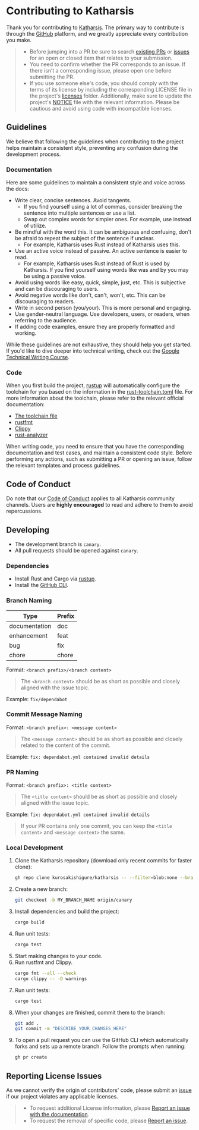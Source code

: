 # Contributing to Katharsis

Thank you for contributing to [Katharsis](https://github.com/kurosakishigure/katharsis). The primary way to contribute is through the [GitHub](https://github.com) platform, and we greatly appreciate every contribution you make.

> - Before jumping into a PR be sure to search [existing PRs](https://github.com/kurosakishigure/katharsis/pulls) or [issues](https://github.com/kurosakishigure/katharsis/issues) for an open or closed item that relates to your submission.
> - You need to confirm whether the PR corresponds to an issue. If there isn’t a corresponding issue, please open one before submitting the PR.
> - If you use someone else's code, you should comply with the terms of its license by including the corresponding LICENSE file in the project's [licenses](https://github.com/kurosakishigure/katharsis/tree/canary/licenses) folder. Additionally, make sure to update the project's [NOTICE](https://github.com/kurosakishigure/katharsis/blob/canary/NOTICE) file with the relevant information. Please be cautious and avoid using code with incompatible licenses.

## Guidelines

We believe that following the guidelines when contributing to the project helps maintain a consistent style, preventing any confusion during the development process.

### Documentation

Here are some guidelines to maintain a consistent style and voice across the docs:

- Write clear, concise sentences. Avoid tangents.
    - If you find yourself using a lot of commas, consider breaking the sentence into multiple sentences or use a list.
    - Swap out complex words for simpler ones. For example, use instead of utilize.
- Be mindful with the word this. It can be ambiguous and confusing, don't be afraid to repeat the subject of the sentence if unclear.
    - For example, Katharsis uses Rust instead of Katharsis uses this.
- Use an active voice instead of passive. An active sentence is easier to read.
    - For example, Katharsis uses Rust instead of Rust is used by Katharsis. If you find yourself using words like was and by you may be using a passive voice.
- Avoid using words like easy, quick, simple, just, etc. This is subjective and can be discouraging to users.
- Avoid negative words like don't, can't, won't, etc. This can be discouraging to readers.
- Write in second person (you/your). This is more personal and engaging.
- Use gender-neutral language. Use developers, users, or readers, when referring to the audience.
- If adding code examples, ensure they are properly formatted and working.

While these guidelines are not exhaustive, they should help you get started. If you'd like to dive deeper into technical writing, check out the [Google Technical Writing Course](https://developers.google.com/tech-writing/overview).

### Code

When you first build the project, [rustup](https://github.com/rust-lang/rustup) will automatically configure the toolchain for you based on the information in the [rust-toolchain.toml](rust-toolchain.toml) file. For more information about the toolchain, please refer to the relevant official documentation:

- [The toolchain file](https://rust-lang.github.io/rustup/overrides.html#the-toolchain-file)
- [rustfmt](https://rust-lang.github.io/rustfmt)
- [Clippy](https://doc.rust-lang.org/clippy)
- [rust-analyzer](https://rust-analyzer.github.io)

When writing code, you need to ensure that you have the corresponding documentation and test cases, and maintain a consistent code style. Before performing any actions, such as submitting a PR or opening an issue, follow the relevant templates and process guidelines.

## Code of Conduct

Do note that our [Code of Conduct](CODE_OF_CONDUCT.md) applies to all Katharsis community channels. Users are **highly encouraged** to read and adhere to them to avoid repercussions.

## Developing

- The development branch is `canary`.
- All pull requests should be opened against `canary`.

### Dependencies

- Install Rust and Cargo via [rustup](https://rustup.rs).
- Install the [GitHub CLI](https://github.com/cli/cli#installation).

### Branch Naming

| Type          | Prefix |
|---------------|--------|
| documentation | doc    |
| enhancement   | feat   |
| bug           | fix    |
| chore         | chore  |

Format: `<branch prefix>/<branch content>`

> The `<branch content>` should be as short as possible and closely aligned with the issue topic.

Example: `fix/dependabot`

### Commit Message Naming

Format: `<branch prefix>: <message content>`

> The `<message content>` should be as short as possible and closely related to the content of the commit.

Example: `fix: dependabot.yml contained invalid details`

### PR Naming

Format: `<branch prefix>: <title content>`

> The `<title content>` should be as short as possible and closely aligned with the issue topic.

Example: `fix: dependabot.yml contained invalid details`

> If your PR contains only one commit, you can keep the `<title content>` and `<message content>` the same.

### Local Development

1. Clone the Katharsis repository (download only recent commits for faster clone):
   ```bash
   gh repo clone kurosakishigure/katharsis -- --filter=blob:none --branch canary --single-branch
   ```
2. Create a new branch:
   ```bash
   git checkout -b MY_BRANCH_NAME origin/canary
   ```
3. Install dependencies and build the project:
   ```bash
   cargo build
   ```
4. Run unit tests:
   ```bash
   cargo test
   ```
5. Start making changes to your code.
6. Run rustfmt and Clippy.
   ```bash
   cargo fmt --all --check
   cargo clippy -- -D warnings
   ```
7. Run unit tests:
   ```bash
   cargo test
   ```
8. When your changes are finished, commit them to the branch:
   ```bash
   git add .
   git commit -m "DESCRIBE_YOUR_CHANGES_HERE"
   ```
9. To open a pull request you can use the GitHub CLI which automatically forks and sets up a remote branch. Follow the prompts when running:
   ```bash
   gh pr create
   ```

## Reporting License Issues

As we cannot verify the origin of contributors' code, please submit an [issue](https://github.com/kurosakishigure/katharsis/issues) if our project violates any applicable licenses.

> - To request additional License information, please [Report an issue with the documentation](https://github.com/kurosakishigure/katharsis/issues/new?assignees=&labels=documentation&projects=&template=doc.yml).
> - To request the removal of specific code, please [Report an issue](https://github.com/kurosakishigure/katharsis/issues/new?assignees=&labels=bug&projects=&template=bug.yml).
